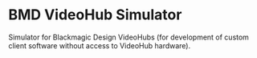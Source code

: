 # BMD VideoHub Simulator

Simulator for Blackmagic Design VideoHubs (for development of custom client software without access to VideoHub hardware).
